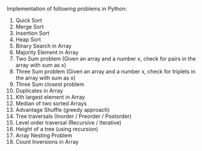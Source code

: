 Implementation of following problems in Python:

1. Quick Sort
2. Merge Sort
3. Insertion Sort
4. Heap Sort
5. Binary Search in Array
6. Majority Element in Array
7. Two Sum problem (Given an array and a number x, check for pairs in the array with sum as x)
8. Three Sum problem (Given an array and a number x, check for triplets in the array with sum as x)
9. Three Sum closest problem 
10. Duplicates in Array
11. Kth largest element in Array
12. Median of two sorted Arrays
13. Advantage Shuffle (greedy approach)
14. Tree traversals (Inorder / Preorder / Postorder)
15. Level order traversal (Recursive / Iterative)
16. Height of a tree (using recursion)
17. Array Nesting Problem
18. Count Inversions in Array
